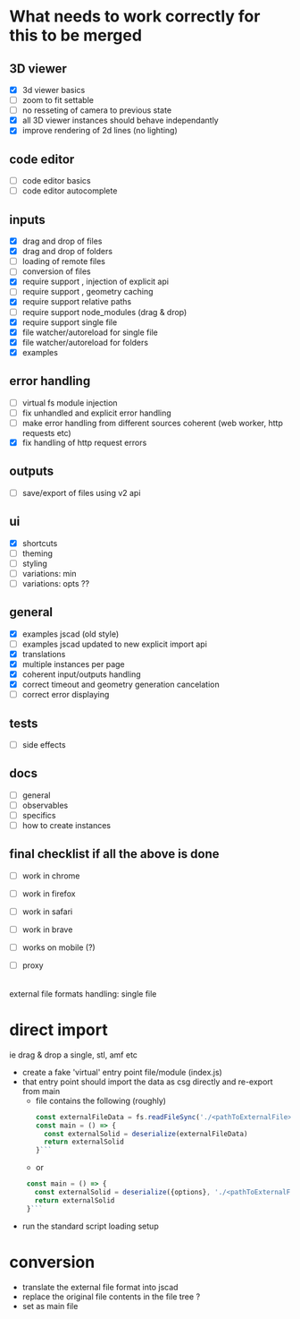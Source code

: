 # What needs to work correctly for this to be merged

## 3D viewer
- [x] 3d viewer basics
- [ ] zoom to fit settable
- [ ] no resseting of camera to previous state
- [x] all 3D viewer instances should behave independantly
- [x] improve rendering of 2d lines (no lighting)

## code editor
- [ ] code editor basics
- [ ] code editor autocomplete

## inputs
- [x] drag and drop of files
- [x] drag and drop of folders
- [ ] loading of remote files
- [ ] conversion of files
- [x] require support , injection of explicit api
- [ ] require support , geometry caching 
- [x] require support relative paths
- [ ] require support node_modules (drag & drop)
- [x] require support single file
- [x] file watcher/autoreload for single file
- [x] file watcher/autoreload for folders
- [x] examples

## error handling
- [ ] virtual fs module injection
- [ ] fix unhandled and explicit error handling
- [ ] make error handling from different sources coherent (web worker, http requests etc)
- [x] fix handling of http request errors

## outputs
- [ ] save/export of files using v2 api

## ui
- [x] shortcuts
- [ ] theming
- [ ] styling
- [ ] variations: min
- [ ] variations: opts ??

## general
- [x] examples jscad (old style)
- [ ] examples jscad updated to new explicit import api
- [x] translations
- [x] multiple instances per page
- [x] coherent input/outputs handling
- [x] correct timeout and geometry generation cancelation
- [ ] correct error displaying

## tests
- [ ] side effects

## docs
- [ ] general
- [ ] observables
- [ ] specifics
- [ ] how to create instances
 
## final checklist if all the above is done
- [ ] work in chrome
- [ ] work in firefox
- [ ] work in safari
- [ ] work in brave
- [ ] works on mobile (?)
- [ ] proxy



######

external file formats handling:
single file
# direct import
  ie drag & drop a single, stl, amf etc
  - create a fake 'virtual' entry point file/module (index.js)
  - that entry point should import the data as csg directly and re-export from main
    * file contains the following (roughly)
      ```javascript 
      const externalFileData = fs.readFileSync('./<pathToExternalFile>')
      const main = () => {
        const externalSolid = deserialize(externalFileData)
        return externalSolid
      }```
    * or 
     ```javascript 
      const main = () => {
        const externalSolid = deserialize({options}, './<pathToExternalFile>')
        return externalSolid
      }```

  - run the standard script loading setup

# conversion
  - translate the external file format into jscad
  - replace the original file contents in the file tree ?
  - set as main file 
